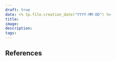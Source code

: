 ```yaml
---
draft: true
date: <% tp.file.creation_date("YYYY-MM-DD") %>
title: 
image:
description: 
tags: 
---
```


## References

## 